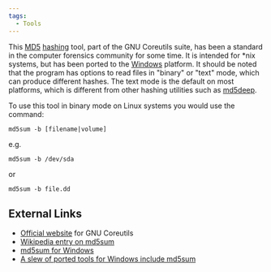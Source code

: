 ```yaml
---
tags:
  - Tools
---
```

This [MD5](md5.md) [hashing](hashing.md) tool, part of
the GNU Coreutils suite, has been a standard in the computer forensics
community for some time. It is intended for \*nix systems, but has been
ported to the [Windows](windows.md) platform. It should be noted
that the program has options to read files in "binary" or "text" mode,
which can produce different hashes. The text mode is the default on most
platforms, which is different from other hashing utilities such as
[md5deep](md5deep.md).

To use this tool in binary mode on Linux systems you would use the
command:

`md5sum -b [filename|volume]`

e.g.

`md5sum -b /dev/sda`

or

`md5sum -b file.dd`

## External Links

- [Official website](http://www.gnu.org/software/coreutils/) for GNU
  Coreutils
- [Wikipedia entry on md5sum](http://en.wikipedia.org/wiki/Md5sum)
- [md5sum for Windows](http://www.etree.org/md5com.html)
- [A slew of ported tools for Windows include
  md5sum](http://unxutils.sourceforge.net/)
